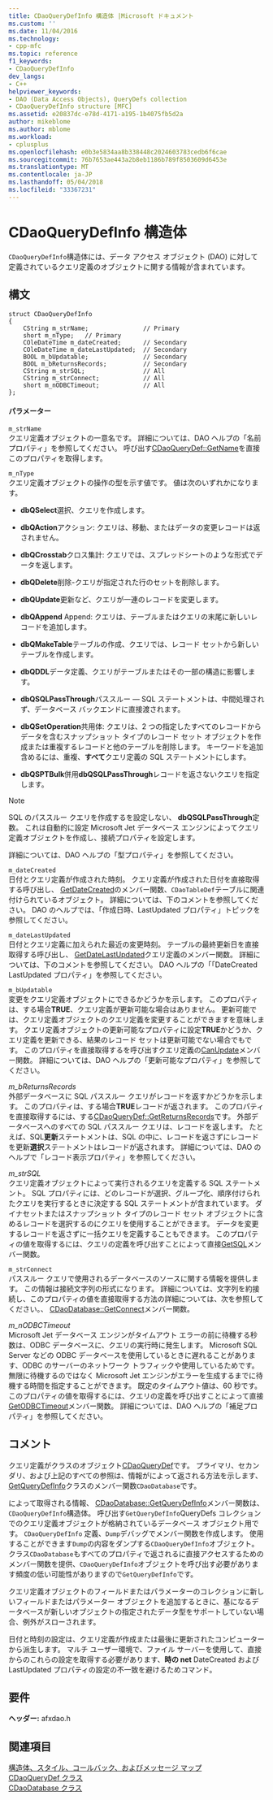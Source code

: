 ```yaml
---
title: CDaoQueryDefInfo 構造体 |Microsoft ドキュメント
ms.custom: ''
ms.date: 11/04/2016
ms.technology:
- cpp-mfc
ms.topic: reference
f1_keywords:
- CDaoQueryDefInfo
dev_langs:
- C++
helpviewer_keywords:
- DAO (Data Access Objects), QueryDefs collection
- CDaoQueryDefInfo structure [MFC]
ms.assetid: e20837dc-e78d-4171-a195-1b4075fb5d2a
author: mikeblome
ms.author: mblome
ms.workload:
- cplusplus
ms.openlocfilehash: e0b3e5834aa8b338448c2024603783cedb6f6cae
ms.sourcegitcommit: 76b7653ae443a2b8eb1186b789f8503609d6453e
ms.translationtype: MT
ms.contentlocale: ja-JP
ms.lasthandoff: 05/04/2018
ms.locfileid: "33367231"
---
```

# <a name="cdaoquerydefinfo-structure"></a>CDaoQueryDefInfo 構造体
`CDaoQueryDefInfo`構造体には、データ アクセス オブジェクト (DAO) に対して定義されているクエリ定義のオブジェクトに関する情報が含まれています。  
  
## <a name="syntax"></a>構文  
  
```  
struct CDaoQueryDefInfo  
{  
    CString m_strName;               // Primary  
    short m_nType;   // Primary  
    COleDateTime m_dateCreated;      // Secondary  
    COleDateTime m_dateLastUpdated;  // Secondary  
    BOOL m_bUpdatable;               // Secondary  
    BOOL m_bReturnsRecords;          // Secondary  
    CString m_strSQL;                // All  
    CString m_strConnect;            // All  
    short m_nODBCTimeout;            // All  
};  
```  
  
#### <a name="parameters"></a>パラメーター  
 `m_strName`  
 クエリ定義オブジェクトの一意名です。 詳細については、DAO ヘルプの「名前プロパティ」を参照してください。 呼び出す[CDaoQueryDef::GetName](../../mfc/reference/cdaoquerydef-class.md#getname)を直接このプロパティを取得します。  
  
 `m_nType`  
 クエリ定義オブジェクトの操作の型を示す値です。 値は次のいずれかになります。  
  
- **dbQSelect**選択、クエリを作成します。  
  
- **dbQAction**アクション: クエリは、移動、またはデータの変更レコードは返されません。  
  
- **dbQCrosstab**クロス集計: クエリでは、スプレッドシートのような形式でデータを返します。  
  
- **dbQDelete**削除-クエリが指定された行のセットを削除します。  
  
- **dbQUpdate**更新など、クエリが一連のレコードを変更します。  
  
- **dbQAppend** Append: クエリは、テーブルまたはクエリの末尾に新しいレコードを追加します。  
  
- **dbQMakeTable**テーブルの作成、クエリでは、レコード セットから新しいテーブルを作成します。  
  
- **dbQDDL**データ定義、クエリがテーブルまたはその一部の構造に影響します。  
  
- **dbQSQLPassThrough**パススルー — SQL ステートメントは、中間処理されず、データベース バックエンドに直接渡されます。  
  
- **dbQSetOperation**共用体: クエリは、2 つの指定したすべてのレコードからデータを含むスナップショット タイプのレコード セット オブジェクトを作成または重複するレコードと他のテーブルを削除します。 キーワードを追加含めるには、重複、**すべて**クエリ定義の SQL ステートメントにします。  
  
- **dbQSPTBulk**併用**dbQSQLPassThrough**レコードを返さないクエリを指定します。  
  
> [!NOTE]
>  SQL のパススルー クエリを作成するを設定しない、 **dbQSQLPassThrough**定数。 これは自動的に設定 Microsoft Jet データベース エンジンによってクエリ定義オブジェクトを作成し、接続プロパティを設定します。  
  
 詳細については、DAO ヘルプの「型プロパティ」を参照してください。  
  
 `m_dateCreated`  
 日付とクエリ定義が作成された時刻。 クエリ定義が作成された日付を直接取得する呼び出し、 [GetDateCreated](../../mfc/reference/cdaotabledef-class.md#getdatecreated)のメンバー関数、`CDaoTableDef`テーブルに関連付けられているオブジェクト。 詳細については、下のコメントを参照してください。 DAO のヘルプでは、「作成日時、LastUpdated プロパティ」トピックを参照してください。  
  
 `m_dateLastUpdated`  
 日付とクエリ定義に加えられた最近の変更時刻。 テーブルの最終更新日を直接取得する呼び出し、 [GetDateLastUpdated](../../mfc/reference/cdaoquerydef-class.md#getdatelastupdated)クエリ定義のメンバー関数。 詳細については、下のコメントを参照してください。 DAO ヘルプの「「DateCreated LastUpdated プロパティ」を参照してください。  
  
 `m_bUpdatable`  
 変更をクエリ定義オブジェクトにできるかどうかを示します。 このプロパティは、する場合**TRUE**、クエリ定義が更新可能な場合はありません。 更新可能では、クエリ定義オブジェクトのクエリ定義を変更することができますを意味します。 クエリ定義オブジェクトの更新可能なプロパティに設定**TRUE**かどうか、クエリ定義を更新できる、結果のレコード セットは更新可能でない場合でもです。 このプロパティを直接取得するを呼び出すクエリ定義の[CanUpdate](../../mfc/reference/cdaoquerydef-class.md#canupdate)メンバー関数。 詳細については、DAO ヘルプの「更新可能なプロパティ」を参照してください。  
  
 *m_bReturnsRecords*  
 外部データベースに SQL パススルー クエリがレコードを返すかどうかを示します。 このプロパティは、する場合**TRUE**レコードが返されます。 このプロパティを直接取得するには、する[CDaoQueryDef::GetReturnsRecords](../../mfc/reference/cdaoquerydef-class.md#getreturnsrecords)です。 外部データベースへのすべての SQL パススルー クエリは、レコードを返します。 たとえば、SQL**更新**ステートメントは、SQL の中に、レコードを返さずにレコードを更新**選択**ステートメントはレコードが返されます。 詳細については、DAO のヘルプで「レコード表示プロパティ」を参照してください。  
  
 *m_strSQL*  
 クエリ定義オブジェクトによって実行されるクエリを定義する SQL ステートメント。 SQL プロパティには、どのレコードが選択、グループ化、順序付けられたクエリを実行するときに決定する SQL ステートメントが含まれています。 ダイナセットまたはスナップショット タイプのレコード セット オブジェクトに含めるレコードを選択するのにクエリを使用することができます。 データを変更するレコードを返さずに一括クエリを定義することもできます。 このプロパティの値を取得するには、クエリの定義を呼び出すことによって直接[GetSQL](../../mfc/reference/cdaoquerydef-class.md#getsql)メンバー関数。  
  
 `m_strConnect`  
 パススルー クエリで使用されるデータベースのソースに関する情報を提供します。 この情報は接続文字列の形式になります。 詳細については、文字列を約接続し、このプロパティの値を直接取得する方法の詳細については、次を参照してください。、 [CDaoDatabase::GetConnect](../../mfc/reference/cdaodatabase-class.md#getconnect)メンバー関数。  
  
 *m_nODBCTimeout*  
 Microsoft Jet データベース エンジンがタイムアウト エラーの前に待機する秒数は、ODBC データベースに、クエリの実行時に発生します。 Microsoft SQL Server などの ODBC データベースを使用しているときに遅れることがあります、ODBC のサーバーのネットワーク トラフィックや使用しているためです。 無限に待機するのではなく Microsoft Jet エンジンがエラーを生成するまでに待機する時間を指定することができます。 既定のタイムアウト値は、60 秒です。 このプロパティの値を取得するには、クエリの定義を呼び出すことによって直接[GetODBCTimeout](../../mfc/reference/cdaoquerydef-class.md#getodbctimeout)メンバー関数。 詳細については、DAO ヘルプの「補足プロパティ」を参照してください。  
  
## <a name="remarks"></a>コメント  
 クエリ定義がクラスのオブジェクト[CDaoQueryDef](../../mfc/reference/cdaoquerydef-class.md)です。 プライマリ、セカンダリ、および上記のすべての参照は、情報がによって返される方法を示します、 [GetQueryDefInfo](../../mfc/reference/cdaodatabase-class.md#getquerydefinfo)クラスのメンバー関数`CDaoDatabase`です。  
  
 によって取得される情報、 [CDaoDatabase::GetQueryDefInfo](../../mfc/reference/cdaodatabase-class.md#getquerydefinfo)メンバー関数は、`CDaoQueryDefInfo`構造体。 呼び出す`GetQueryDefInfo`QueryDefs コレクションでのクエリ定義オブジェクトが格納されているデータベース オブジェクト用です。 `CDaoQueryDefInfo` 定義、`Dump`デバッグでメンバー関数を作成します。 使用することができます`Dump`の内容をダンプする`CDaoQueryDefInfo`オブジェクト。 クラス`CDaoDatabase`もすべてのプロパティで返されるに直接アクセスするためのメンバー関数を提供、`CDaoQueryDefInfo`オブジェクトを呼び出す必要があります頻度の低い可能性がありますので`GetQueryDefInfo`です。  
  
 クエリ定義オブジェクトのフィールドまたはパラメーターのコレクションに新しいフィールドまたはパラメーター オブジェクトを追加するときに、基になるデータベースが新しいオブジェクトの指定されたデータ型をサポートしていない場合、例外がスローされます。  
  
 日付と時刻の設定は、クエリ定義が作成または最後に更新されたコンピューターから派生します。 マルチ ユーザー環境で、ファイル サーバーを使用して、直接からのこれらの設定を取得する必要があります、**時の net** DateCreated および LastUpdated プロパティの設定の不一致を避けるためコマンド。  
  
## <a name="requirements"></a>要件  
 **ヘッダー:** afxdao.h  
  
## <a name="see-also"></a>関連項目  
 [構造体、スタイル、コールバック、およびメッセージ マップ](../../mfc/reference/structures-styles-callbacks-and-message-maps.md)   
 [CDaoQueryDef クラス](../../mfc/reference/cdaoquerydef-class.md)   
 [CDaoDatabase クラス](../../mfc/reference/cdaodatabase-class.md)
